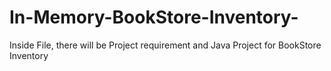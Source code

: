 # In-Memory-BookStore-Inventory-
Inside File, there will be Project requirement  and Java Project for BookStore Inventory
